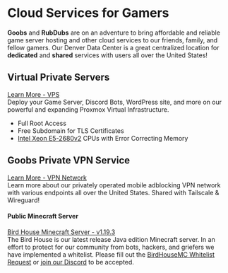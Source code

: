 # Cloud Services for Gamers
**Goobs** and **RubDubs** are on an adventure to bring affordable and reliable game server hosting and other cloud services to our friends, family, and fellow gamers. Our Denver Data Center is a great centralized location for **dedicated** and **shared** services with users all over the United States! 

## Virtual Private Servers
[Learn More - VPS](https://grhost.net/pages/services/vps-plans)   
Deploy your Game Server, Discord Bots, WordPress site, and more on our powerful and expanding Proxmox Virtual Infrastructure.  
- Full Root Access
- Free Subdomain for TLS Certificates
- [Intel Xeon E5-2680v2](https://ark.intel.com/content/www/us/en/ark/products/75277/intel-xeon-processor-e52680-v2-25m-cache-2-80-ghz.html) CPUs with Error Correcting Memory

## Goobs Private VPN Service
[Learn More - VPN Network](https://grhost.net/pages/services/vpn-network)     
Learn more about our privately operated mobile adblocking VPN network with various endpoints all over the United States. Shared with Tailscale & Wireguard!

#### Public Minecraft Server
[Bird House Minecraft Server - v1.19.3](https://grhost.net/pages/bird-house)     
The Bird House is our latest release Java edition Minecraft server. In an effort to protect for our community from bots, hackers, and griefers we have implemented a whitelist. 
Please fill out the [BirdHouseMC Whitelist Request](https://forms.gle/F55r8R9o7VSUUR9MA) or [join our Discord](https://discord.gg/8mPhWns7bx) to be accepted.     

